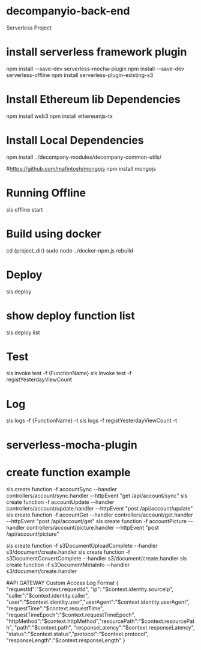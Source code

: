 # decompanyio-back-end
Serverless Project

# install serverless framework plugin
npm install --save-dev serverless-mocha-plugin
npm install --save-dev serverless-offline
npm install serverless-plugin-existing-s3

# Install Ethereum lib Dependencies
npm install web3
npm install ethereumjs-tx

# Install Local Dependencies
npm install ../decompany-modules/decompany-common-utils/

#https://github.com/mafintosh/mongojs
npm install mongojs

# Running Offline
sls offline start

# Build using docker
cd {project_dir}
sudo node ../docker-npm.js rebuild

# Deploy
sls deploy

# show deploy function list
sls deploy list

# Test
sls invoke test -f {FunctionName}
sls invoke test -f registYesterdayViewCount

# Log
sls logs -f {FunctionName}  -t
sls logs -f registYesterdayViewCount  -t

# serverless-mocha-plugin
# create function example
sls create function -f accountSync --handler controllers/account/sync.handler --httpEvent "get /api/account/sync"
sls create function -f accountUpdate --handler controllers/account/update.handler --httpEvent "post /api/account/update"
sls create function -f accountGet --handler controllers/account/get.handler --httpEvent "post /api/account/get"
sls create function -f accountPicture --handler controllers/account/picture.handler --httpEvent "post /api/account/picture"

sls create function -f s3DocumentUploadComplete --handler s3/document/create.handler
sls create function -f s3DocumentConvertComplete --handler s3/document/create.handler
sls create function -f s3DocumentMetaInfo --handler s3/document/create.handler


#API GATEWAY Custom Access Log Format
{ "requestId":"$context.requestId", "ip": "$context.identity.sourceIp", "caller":"$context.identity.caller", "user":"$context.identity.user","userAgent":"$context.identity.userAgent", "requestTime":"$context.requestTime", "requestTimeEpoch":"$context.requestTimeEpoch", "httpMethod":"$context.httpMethod","resourcePath":"$context.resourcePath", "path":"$context.path", "responseLatency":"$context.responseLatency", "status":"$context.status","protocol":"$context.protocol", "responseLength":"$context.responseLength" }